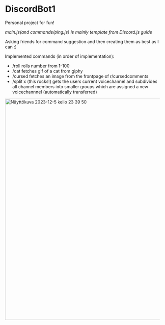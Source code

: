 # DiscordBot1

Personal project for fun!

*main.js(and commands/ping.js) is mainly template from Discord.js guide*

Asking friends for command suggestion and then creating them as best as I can :)

Implemented commands (in order of implementation):
  - /roll rolls number from 1-100
  - /cat fetches gif of a cat from giphy
  - /cursed fetches an image from the frontpage of r/cursedcomments
  - /split x (this rocks!) gets the users current voicechannel and subdivides all channel members into smaller groups which are assigned a new voicechannnel (automatically transferred)
  
<img width="722" alt="Näyttökuva 2023-12-5 kello 23 39 50" src="https://github.com/Lauri-Iivarinen/DiscordBot1/assets/94760484/6eac7ac6-87ab-422c-9bb4-c629cf9e7a44">
